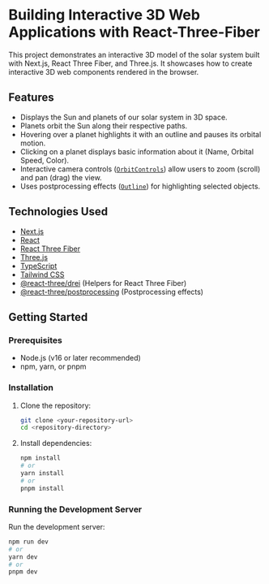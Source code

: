 # Building Interactive 3D Web Applications with React-Three-Fiber

This project demonstrates an interactive 3D model of the solar system built with Next.js, React Three Fiber, and Three.js. It showcases how to create interactive 3D web components rendered in the browser.

## Features

*   Displays the Sun and planets of our solar system in 3D space.
*   Planets orbit the Sun along their respective paths.
*   Hovering over a planet highlights it with an outline and pauses its orbital motion.
*   Clicking on a planet displays basic information about it (Name, Orbital Speed, Color).
*   Interactive camera controls ([`OrbitControls`](app/components/react-three-fiber-example/ReactThreeFiberExample.tsx)) allow users to zoom (scroll) and pan (drag) the view.
*   Uses postprocessing effects ([`Outline`](app/components/react-three-fiber-example/ReactThreeFiberExample.tsx)) for highlighting selected objects.

## Technologies Used

*   [Next.js](https://nextjs.org/)
*   [React](https://reactjs.org/)
*   [React Three Fiber](https://docs.pmnd.rs/react-three-fiber/getting-started/introduction)
*   [Three.js](https://threejs.org/)
*   [TypeScript](https://www.typescriptlang.org/)
*   [Tailwind CSS](https://tailwindcss.com/)
*   [@react-three/drei](https://github.com/pmndrs/drei) (Helpers for React Three Fiber)
*   [@react-three/postprocessing](https://github.com/pmndrs/postprocessing) (Postprocessing effects)

## Getting Started

### Prerequisites

*   Node.js (v16 or later recommended)
*   npm, yarn, or pnpm

### Installation

1.  Clone the repository:
    ```bash
    git clone <your-repository-url>
    cd <repository-directory>
    ```
2.  Install dependencies:
    ```bash
    npm install
    # or
    yarn install
    # or
    pnpm install
    ```

### Running the Development Server

Run the development server:

```bash
npm run dev
# or
yarn dev
# or
pnpm dev